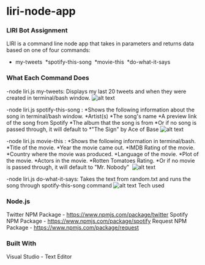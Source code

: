 # liri-node-app
### LIRI Bot Assignment
 
 LIRI is a command line node app that takes in parameters and returns data based on one of four commands:
 
* my-tweets 
 *spotify-this-song 
 *movie-this 
 *do-what-it-says 
 
 ### What Each Command Does
 
 -node liri.js my-tweets:
 Displays my last 20 tweets and when they were created in terminal/bash window.
![alt text](https://raw.githubusercontent.com/ryanpatrck/liri-node-app/branch/path/to/tweets.png)
 
 -node liri.js spotify-this-song <song name>:
 *Shows the following information about the song in terminal/bash window.
 *Artist(s)
 *The song's name
 *A preview link of the song from Spotify
 *The album that the song is from
 *Or if no song is passed through, it will default to *"The Sign" by Ace of Base
![alt text](https://raw.githubusercontent.com/ryanpatrck/liri-node-app/branch/path/to/spotify.png)
 
 -node liri.js movie-this <movie name>:
 *Shows the following information in terminal/bash.
 *Title of the movie.
 *Year the movie came out.
 *IMDB Rating of the movie.
 *Country where the movie was produced.
 *Language of the movie.
 *Plot of the movie.
 *Actors in the movie.
 *Rotten Tomatoes Rating.
 *Or if no movie is passed through, it will default to "Mr. Nobody" 
![alt text](https://raw.githubusercontent.com/ryanpatrck/liri-node-app/branch/path/to/movies.png)
 
 -node liri.js do-what-it-says:
 Takes the text from random.txt and runs the song through spotify-this-song command
![alt text](https://raw.githubusercontent.com/ryanpatrck/liri-node-app/branch/path/to/itsays.png)
 Tech used
 
 ### Node.js
 Twitter NPM Package - https://www.npmjs.com/package/twitter
 Spotify NPM Package - https://www.npmjs.com/package/spotify
 Request NPM Package - https://www.npmjs.com/package/request


### Built With
Visual Studio - Text Editor

 
 

